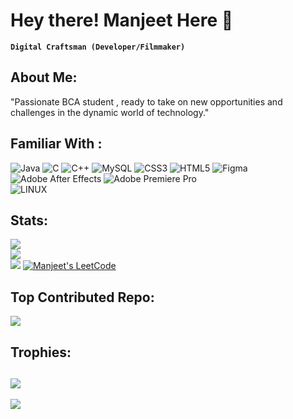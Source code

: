 # Hey there! Manjeet Here 👋
**`Digital Craftsman (Developer/Filmmaker)`**

## About Me: 
"Passionate BCA student , ready to take on new opportunities and challenges in the dynamic world of technology."

## Familiar With :
![Java](https://img.shields.io/badge/java-%23ED8B00.svg?style=for-the-badge&logo=java&logoColor=white) 
![C](https://img.shields.io/badge/c-%2300599C.svg?style=for-the-badge&logo=c&logoColor=white) 
![C++](https://img.shields.io/badge/c++-%2300599C.svg?style=for-the-badge&logo=c%2B%2B&logoColor=white)
![MySQL](https://img.shields.io/badge/mysql-%2300f.svg?style=for-the-badge&logo=mysql&logoColor=white)
![CSS3](https://img.shields.io/badge/css3-%231572B6.svg?style=for-the-badge&logo=css3&logoColor=white) 
![HTML5](https://img.shields.io/badge/html5-%23E34F26.svg?style=for-the-badge&logo=html5&logoColor=white) 
![Figma](https://img.shields.io/badge/figma-%23F24E1E.svg?style=for-the-badge&logo=figma&logoColor=white) 
![Adobe After Effects](https://img.shields.io/badge/Adobe%20After%20Effects-9999FF.svg?style=for-the-badge&logo=Adobe%20After%20Effects&logoColor=white) 
![Adobe Premiere Pro](https://img.shields.io/badge/Adobe%20Premiere%20Pro-9999FF.svg?style=for-the-badge&logo=Adobe%20Premiere%20Pro&logoColor=white) 	
![LINUX](https://img.shields.io/badge/Linux-FCC624?style=for-the-badge&logo=linux&logoColor=black)

## Stats:
![](https://github-readme-stats.vercel.app/api?username=manjeetio&theme=dark&hide_border=true&include_all_commits=true&count_private=true)<br/>
![](https://github-readme-streak-stats.herokuapp.com/?user=manjeetio&theme=dark&hide_border=true)<br/>
![](https://github-readme-stats.vercel.app/api/top-langs/?username=manjeetio&theme=dark&hide_border=true&include_all_commits=true&count_private=true&layout=compact)
[![Manjeet's LeetCode](https://leetcode-stats-six.vercel.app/?username=KnlnKS&theme=dark)](https://github.com/KnlnKS/leetcode-stats)

## Top Contributed Repo:
![](https://github-contributor-stats.vercel.app/api?username=manjeetio&limit=5&theme=dark&combine_all_yearly_contributions=true)
## Trophies:
![](https://github-profile-trophy.vercel.app/?username=manjeetio&theme=radical&no-frame=true&no-bg=true&margin-w=4)
---
[![](https://visitcount.itsvg.in/api?id=manjeetio&icon=4&color=10)](https://visitcount.itsvg.in)

